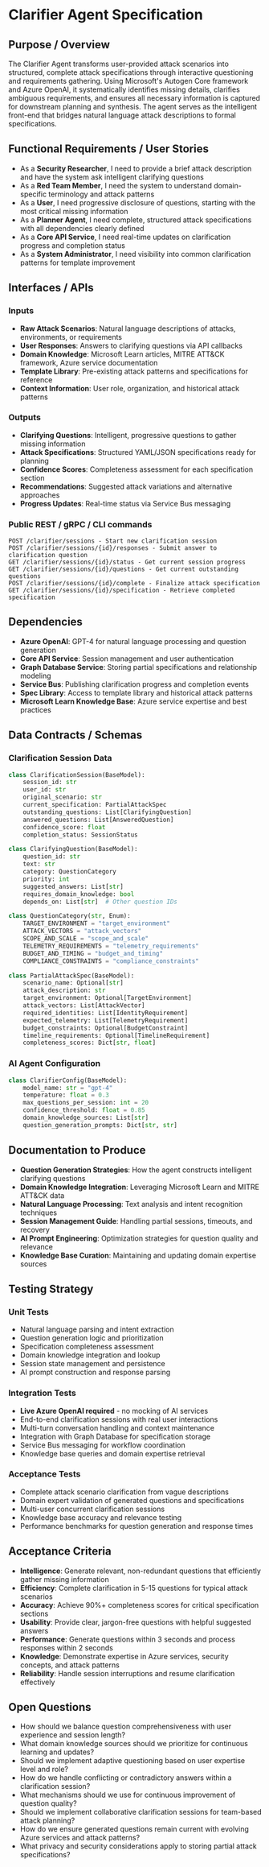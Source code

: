 # Clarifier Agent Specification

## Purpose / Overview

The Clarifier Agent transforms user-provided attack scenarios into structured, complete attack specifications through interactive questioning and requirements gathering. Using Microsoft's Autogen Core framework and Azure OpenAI, it systematically identifies missing details, clarifies ambiguous requirements, and ensures all necessary information is captured for downstream planning and synthesis. The agent serves as the intelligent front-end that bridges natural language attack descriptions to formal specifications.

## Functional Requirements / User Stories

- As a **Security Researcher**, I need to provide a brief attack description and have the system ask intelligent clarifying questions
- As a **Red Team Member**, I need the system to understand domain-specific terminology and attack patterns
- As a **User**, I need progressive disclosure of questions, starting with the most critical missing information
- As a **Planner Agent**, I need complete, structured attack specifications with all dependencies clearly defined
- As a **Core API Service**, I need real-time updates on clarification progress and completion status
- As a **System Administrator**, I need visibility into common clarification patterns for template improvement

## Interfaces / APIs

### Inputs
- **Raw Attack Scenarios**: Natural language descriptions of attacks, environments, or requirements
- **User Responses**: Answers to clarifying questions via API callbacks
- **Domain Knowledge**: Microsoft Learn articles, MITRE ATT&CK framework, Azure service documentation
- **Template Library**: Pre-existing attack patterns and specifications for reference
- **Context Information**: User role, organization, and historical attack patterns

### Outputs
- **Clarifying Questions**: Intelligent, progressive questions to gather missing information
- **Attack Specifications**: Structured YAML/JSON specifications ready for planning
- **Confidence Scores**: Completeness assessment for each specification section
- **Recommendations**: Suggested attack variations and alternative approaches
- **Progress Updates**: Real-time status via Service Bus messaging

### Public REST / gRPC / CLI commands
```
POST /clarifier/sessions - Start new clarification session
POST /clarifier/sessions/{id}/responses - Submit answer to clarification question
GET /clarifier/sessions/{id}/status - Get current session progress
GET /clarifier/sessions/{id}/questions - Get current outstanding questions
POST /clarifier/sessions/{id}/complete - Finalize attack specification
GET /clarifier/sessions/{id}/specification - Retrieve completed specification
```

## Dependencies

- **Azure OpenAI**: GPT-4 for natural language processing and question generation
- **Core API Service**: Session management and user authentication
- **Graph Database Service**: Storing partial specifications and relationship modeling
- **Service Bus**: Publishing clarification progress and completion events
- **Spec Library**: Access to template library and historical attack patterns
- **Microsoft Learn Knowledge Base**: Azure service expertise and best practices

## Data Contracts / Schemas

### Clarification Session Data
```python
class ClarificationSession(BaseModel):
    session_id: str
    user_id: str
    original_scenario: str
    current_specification: PartialAttackSpec
    outstanding_questions: List[ClarifyingQuestion]
    answered_questions: List[AnsweredQuestion]
    confidence_score: float
    completion_status: SessionStatus

class ClarifyingQuestion(BaseModel):
    question_id: str
    text: str
    category: QuestionCategory
    priority: int
    suggested_answers: List[str]
    requires_domain_knowledge: bool
    depends_on: List[str]  # Other question IDs

class QuestionCategory(str, Enum):
    TARGET_ENVIRONMENT = "target_environment"
    ATTACK_VECTORS = "attack_vectors"
    SCOPE_AND_SCALE = "scope_and_scale"
    TELEMETRY_REQUIREMENTS = "telemetry_requirements"
    BUDGET_AND_TIMING = "budget_and_timing"
    COMPLIANCE_CONSTRAINTS = "compliance_constraints"

class PartialAttackSpec(BaseModel):
    scenario_name: Optional[str]
    attack_description: str
    target_environment: Optional[TargetEnvironment]
    attack_vectors: List[AttackVector]
    required_identities: List[IdentityRequirement]
    expected_telemetry: List[TelemetryRequirement]
    budget_constraints: Optional[BudgetConstraint]
    timeline_requirements: Optional[TimelineRequirement]
    completeness_scores: Dict[str, float]
```

### AI Agent Configuration
```python
class ClarifierConfig(BaseModel):
    model_name: str = "gpt-4"
    temperature: float = 0.3
    max_questions_per_session: int = 20
    confidence_threshold: float = 0.85
    domain_knowledge_sources: List[str]
    question_generation_prompts: Dict[str, str]
```

## Documentation to Produce

- **Question Generation Strategies**: How the agent constructs intelligent clarifying questions
- **Domain Knowledge Integration**: Leveraging Microsoft Learn and MITRE ATT&CK data
- **Natural Language Processing**: Text analysis and intent recognition techniques
- **Session Management Guide**: Handling partial sessions, timeouts, and recovery
- **AI Prompt Engineering**: Optimization strategies for question quality and relevance
- **Knowledge Base Curation**: Maintaining and updating domain expertise sources

## Testing Strategy

### Unit Tests
- Natural language parsing and intent extraction
- Question generation logic and prioritization
- Specification completeness assessment
- Domain knowledge integration and lookup
- Session state management and persistence
- AI prompt construction and response parsing

### Integration Tests
- **Live Azure OpenAI required** - no mocking of AI services
- End-to-end clarification sessions with real user interactions
- Multi-turn conversation handling and context maintenance
- Integration with Graph Database for specification storage
- Service Bus messaging for workflow coordination
- Knowledge base queries and domain expertise retrieval

### Acceptance Tests
- Complete attack scenario clarification from vague descriptions
- Domain expert validation of generated questions and specifications
- Multi-user concurrent clarification sessions
- Knowledge base accuracy and relevance testing
- Performance benchmarks for question generation and response times

## Acceptance Criteria

- **Intelligence**: Generate relevant, non-redundant questions that efficiently gather missing information
- **Efficiency**: Complete clarification in 5-15 questions for typical attack scenarios
- **Accuracy**: Achieve 90%+ completeness scores for critical specification sections
- **Usability**: Provide clear, jargon-free questions with helpful suggested answers
- **Performance**: Generate questions within 3 seconds and process responses within 2 seconds
- **Knowledge**: Demonstrate expertise in Azure services, security concepts, and attack patterns
- **Reliability**: Handle session interruptions and resume clarification effectively

## Open Questions

- How should we balance question comprehensiveness with user experience and session length?
- What domain knowledge sources should we prioritize for continuous learning and updates?
- Should we implement adaptive questioning based on user expertise level and role?
- How do we handle conflicting or contradictory answers within a clarification session?
- What mechanisms should we use for continuous improvement of question quality?
- Should we implement collaborative clarification sessions for team-based attack planning?
- How do we ensure generated questions remain current with evolving Azure services and attack patterns?
- What privacy and security considerations apply to storing partial attack specifications?